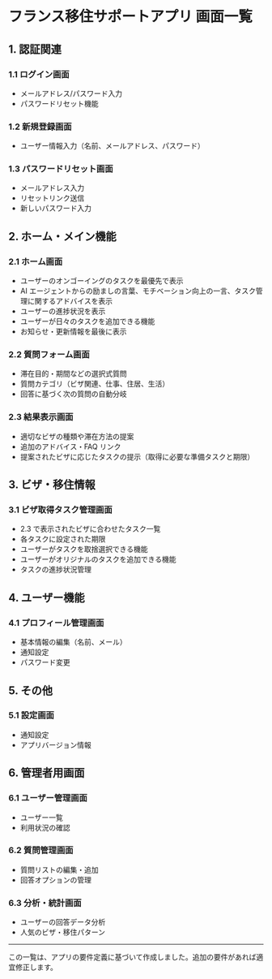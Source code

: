# フランス移住サポートアプリ 画面一覧

## 1. 認証関連

### 1.1 ログイン画面

- メールアドレス/パスワード入力
- パスワードリセット機能

### 1.2 新規登録画面

- ユーザー情報入力（名前、メールアドレス、パスワード）

### 1.3 パスワードリセット画面

- メールアドレス入力
- リセットリンク送信
- 新しいパスワード入力

## 2. ホーム・メイン機能

### 2.1 ホーム画面

- ユーザーのオンゴーイングのタスクを最優先で表示
- AI エージェントからの励ましの言葉、モチベーション向上の一言、タスク管理に関するアドバイスを表示
- ユーザーの進捗状況を表示
- ユーザーが日々のタスクを追加できる機能
- お知らせ・更新情報を最後に表示

### 2.2 質問フォーム画面

- 滞在目的・期間などの選択式質問
- 質問カテゴリ（ビザ関連、仕事、住居、生活）
- 回答に基づく次の質問の自動分岐

### 2.3 結果表示画面

- 適切なビザの種類や滞在方法の提案
- 追加のアドバイス・FAQ リンク
- 提案されたビザに応じたタスクの提示（取得に必要な準備タスクと期限）

## 3. ビザ・移住情報

### 3.1 ビザ取得タスク管理画面

- 2.3 で表示されたビザに合わせたタスク一覧
- 各タスクに設定された期限
- ユーザーがタスクを取捨選択できる機能
- ユーザーがオリジナルのタスクを追加できる機能
- タスクの進捗状況管理

## 4. ユーザー機能

### 4.1 プロフィール管理画面

- 基本情報の編集（名前、メール）
- 通知設定
- パスワード変更

## 5. その他

### 5.1 設定画面

- 通知設定
- アプリバージョン情報

## 6. 管理者用画面

### 6.1 ユーザー管理画面

- ユーザー一覧
- 利用状況の確認

### 6.2 質問管理画面

- 質問リストの編集・追加
- 回答オプションの管理

### 6.3 分析・統計画面

- ユーザーの回答データ分析
- 人気のビザ・移住パターン

---

この一覧は、アプリの要件定義に基づいて作成しました。追加の要件があれば適宜修正します。
